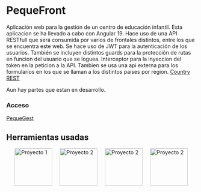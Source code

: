 # PequeFront

Aplicación web para la gestión de un centro de educación infantil. Esta aplicacion se ha llevado a cabo con Angular 19. Hace uso de una API RESTfull que será consumida por varios de frontales distintos, entre los que se encuentra este web.
Se hace uso de JWT para la autenticación de los usuarios. También se incluyen distintos guards para la protección de rutas en funcion del usuario que se loguea.
Interceptor para la inyeccion del token en la peticion a la API.
Tambien se usa una api externa para los formularios en los que se llaman a los distintos paises por region. [Country REST](https://restcountries.com/)

Aun hay partes que estan en desarrollo. 

### Acceso
[PequeGest](http://volumidev.duckdns.org)

## Herramientas usadas
<div style="display: flex; justify-content: center; gap: 20px; flex-wrap: wrap;">
  <img src="https://imgs.search.brave.com/nq8_GOWu0YFCV4etIM3L6kOEWAOehjcjP6G7fJL6CDI/rs:fit:500:0:0:0/g:ce/aHR0cHM6Ly9pbWFn/ZXMuc2Vla2xvZ28u/Y29tL2xvZ28tcG5n/LzUwLzIvYW5ndWxh/ci1pY29uLWxvZ28t/cG5nX3NlZWtsb2dv/LTUwNzMyNC5wbmc" alt="Proyecto 1" width="100"/>
  <img src="https://imgs.search.brave.com/uttMPv5hfZLji-ueba-aUghrvHKRuG49CKQFdZcMGiY/rs:fit:500:0:0:0/g:ce/aHR0cHM6Ly9pbWFn/ZXMuc2Vla2xvZ28u/Y29tL2xvZ28tcG5n/LzQ0LzEvand0LWlv/LWpzb24td2ViLXRv/a2VuLWxvZ28tcG5n/X3NlZWtsb2dvLTQ0/ODg5OC5wbmc" alt="Proyecto 2" width="100"/>
  <img src="https://imgs.search.brave.com/ksqzMXGDlhYEZG5Nandw6eNHPltGGWDYT53q-nYhm6c/rs:fit:500:0:0:0/g:ce/aHR0cHM6Ly9ib290/ZmxhcmUuY29tL3dw/LWNvbnRlbnQvdXBs/b2Fkcy8yMDIzLzAy/L0RvY2tlci1Mb2dv/LnBuZw" alt="Proyecto 2" width="100"/>
  <img src="https://imgs.search.brave.com/fFK6lvaoUfZy9Qq6PDj3h7d2A6zsiBXSJgWKVKUV1OA/rs:fit:500:0:0:0/g:ce/aHR0cHM6Ly8xMDAw/bWFyY2FzLm5ldC93/cC1jb250ZW50L3Vw/bG9hZHMvMjAyMS8w/Ni9OZ2lueC1Mb2dv/LTUwMHgzMTMucG5n" alt="Proyecto 2" width="100"/>
</div>



